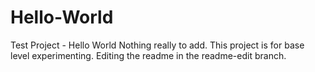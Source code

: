 # Hello-World
Test Project - Hello World
Nothing really to add.  This project is for base level experimenting.
Editing the readme in the readme-edit branch.
